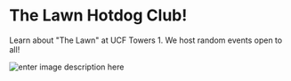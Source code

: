 # The Lawn Hotdog Club!

Learn about "The Lawn" at UCF Towers 1.
We host random events open to all!

![enter image description here](https://r4maa.github.io/TheLawnHotdogClub/assets/tempbg-Clal7bwa.jpg)
